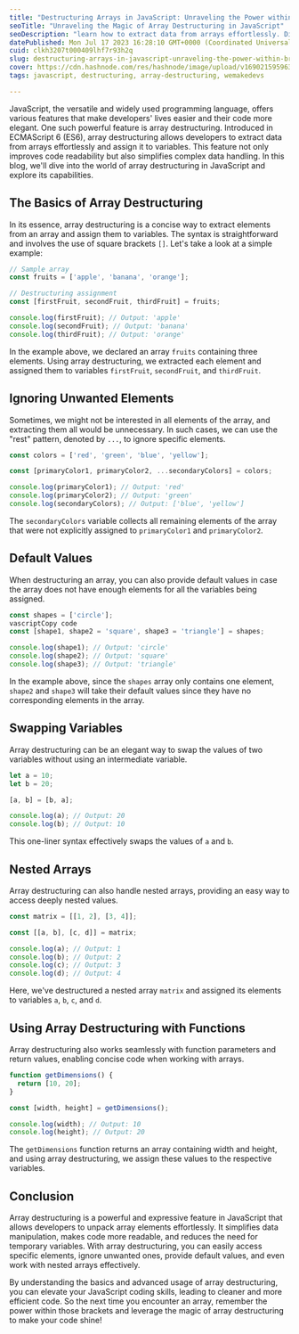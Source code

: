 ```yaml
---
title: "Destructuring Arrays in JavaScript: Unraveling the Power within Brackets"
seoTitle: "Unraveling the Magic of Array Destructuring in JavaScript"
seoDescription: "learn how to extract data from arrays effortlessly. Dive into the basics, advanced usage, and powerful features of array destructuring"
datePublished: Mon Jul 17 2023 16:28:10 GMT+0000 (Coordinated Universal Time)
cuid: clkh3207t000409lhf7r93h2q
slug: destructuring-arrays-in-javascript-unraveling-the-power-within-brackets
cover: https://cdn.hashnode.com/res/hashnode/image/upload/v1690215959632/e2e1fe83-e1d5-4198-8bb0-21a1c858129b.jpeg
tags: javascript, destructuring, array-destructuring, wemakedevs

---
```


JavaScript, the versatile and widely used programming language, offers various features that make developers' lives easier and their code more elegant. One such powerful feature is array destructuring. Introduced in ECMAScript 6 (ES6), array destructuring allows developers to extract data from arrays effortlessly and assign it to variables. This feature not only improves code readability but also simplifies complex data handling. In this blog, we'll dive into the world of array destructuring in JavaScript and explore its capabilities.

## **The Basics of Array Destructuring**

In its essence, array destructuring is a concise way to extract elements from an array and assign them to variables. The syntax is straightforward and involves the use of square brackets `[]`. Let's take a look at a simple example:

```javascript
// Sample array
const fruits = ['apple', 'banana', 'orange'];

// Destructuring assignment
const [firstFruit, secondFruit, thirdFruit] = fruits;

console.log(firstFruit); // Output: 'apple'
console.log(secondFruit); // Output: 'banana'
console.log(thirdFruit); // Output: 'orange'
```

In the example above, we declared an array `fruits` containing three elements. Using array destructuring, we extracted each element and assigned them to variables `firstFruit`, `secondFruit`, and `thirdFruit`.

## **Ignoring Unwanted Elements**

Sometimes, we might not be interested in all elements of the array, and extracting them all would be unnecessary. In such cases, we can use the "rest" pattern, denoted by `...`, to ignore specific elements.

```javascript
const colors = ['red', 'green', 'blue', 'yellow'];

const [primaryColor1, primaryColor2, ...secondaryColors] = colors;

console.log(primaryColor1); // Output: 'red'
console.log(primaryColor2); // Output: 'green'
console.log(secondaryColors); // Output: ['blue', 'yellow']
```

The `secondaryColors` variable collects all remaining elements of the array that were not explicitly assigned to `primaryColor1` and `primaryColor2`.

## **Default Values**

When destructuring an array, you can also provide default values in case the array does not have enough elements for all the variables being assigned.

```javascript
const shapes = ['circle'];
vascriptCopy code
const [shape1, shape2 = 'square', shape3 = 'triangle'] = shapes;

console.log(shape1); // Output: 'circle'
console.log(shape2); // Output: 'square'
console.log(shape3); // Output: 'triangle'
```

In the example above, since the `shapes` array only contains one element, `shape2` and `shape3` will take their default values since they have no corresponding elements in the array.

## **Swapping Variables**

Array destructuring can be an elegant way to swap the values of two variables without using an intermediate variable.

```javascript
let a = 10;
let b = 20;

[a, b] = [b, a];

console.log(a); // Output: 20
console.log(b); // Output: 10
```

This one-liner syntax effectively swaps the values of `a` and `b`.

## **Nested Arrays**

Array destructuring can also handle nested arrays, providing an easy way to access deeply nested values.

```javascript
const matrix = [[1, 2], [3, 4]];

const [[a, b], [c, d]] = matrix;

console.log(a); // Output: 1
console.log(b); // Output: 2
console.log(c); // Output: 3
console.log(d); // Output: 4
```

Here, we've destructured a nested array `matrix` and assigned its elements to variables `a`, `b`, `c`, and `d`.

## **Using Array Destructuring with Functions**

Array destructuring also works seamlessly with function parameters and return values, enabling concise code when working with arrays.

```javascript
function getDimensions() {
  return [10, 20];
}

const [width, height] = getDimensions();

console.log(width); // Output: 10
console.log(height); // Output: 20
```

The `getDimensions` function returns an array containing width and height, and using array destructuring, we assign these values to the respective variables.

## **Conclusion**

Array destructuring is a powerful and expressive feature in JavaScript that allows developers to unpack array elements effortlessly. It simplifies data manipulation, makes code more readable, and reduces the need for temporary variables. With array destructuring, you can easily access specific elements, ignore unwanted ones, provide default values, and even work with nested arrays effectively.

By understanding the basics and advanced usage of array destructuring, you can elevate your JavaScript coding skills, leading to cleaner and more efficient code. So the next time you encounter an array, remember the power within those brackets and leverage the magic of array destructuring to make your code shine!